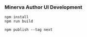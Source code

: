 ### Minerva Author UI Development

```
npm install
npm run build
```

```
npm publish --tag next
```
